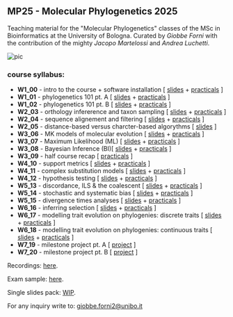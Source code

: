 ## MP25 - Molecular Phylogenetics 2025


Teaching material for the "Molecular Phylogenetics" classes of the MSc in Bioinformatics at the University of Bologna. Curated by *Giobbe Forni* with the contribution of the mighty *Jacopo Martelossi* and *Andrea Luchetti*.


![pic](https://github.com/for-giobbe/MP25/blob/main/cover.001.jpeg)


### course syllabus:


- **W1_00** -  intro to the course + software installation [ [slides](https://github.com/for-giobbe/MP25/blob/main/slides/00.pdf) + [practicals](https://github.com/for-giobbe/MP25/blob/main/practicals/00.md) ]
- **W1_01** - phylogenetics 101 pt. A [ [slides](https://github.com/for-giobbe/MP25/blob/main/slides/01.pdf) + [practicals](https://github.com/for-giobbe/MP25/blob/main/practicals/01.md) ]
- **W1_02** - phylogenetics 101 pt. B [ [slides](https://github.com/for-giobbe/MP25/blob/main/slides/02.pdf) + [practicals](https://github.com/for-giobbe/MP25/blob/main/practicals/02.md) ]
- **W2_03** - orthology infererence and taxon sampling [ [slides](https://github.com/for-giobbe/MP25/blob/main/slides/03.pdf) + [practicals](https://github.com/for-giobbe/MP25/blob/main/practicals/03.md) ]
- **W2_04** - sequence alignement and filtering [ [slides](https://github.com/for-giobbe/MP25/blob/main/slides/04.pdf) + [practicals](https://github.com/for-giobbe/MP25/blob/main/practicals/04.md) ]
- **W2_05** - distance-based versus charcter-based algorythms [ [slides](https://github.com/for-giobbe/MP25/blob/main/slides/05.pdf) ]
- **W3_06** - MK models of molecular evolution [ [slides](https://github.com/for-giobbe/MP25/blob/main/slides/06.pdf) + [practicals](https://github.com/for-giobbe/MP25/blob/main/practicals/06.md) ]
- **W3_07** - Maximum Likelihood (ML) [ [slides](https://github.com/for-giobbe/MP25/blob/main/slides/07.pdf) + [practicals](https://github.com/for-giobbe/MP25/blob/main/practicals/07.md) ]
- **W3_08** - Bayesian Inference (BI)[ [slides](https://github.com/for-giobbe/MP25/blob/main/slides/08.pdf) + [practicals](https://github.com/for-giobbe/MP25/blob/main/practicals/08.md) ]
- **W3_09** - half course recap [ [practicals](https://github.com/for-giobbe/MP25/blob/main/practicals/09.md) ]
- **W4_10** - support metrics [ [slides](https://github.com/for-giobbe/MP25/blob/main/slides/10.pdf) + [practicals](https://github.com/for-giobbe/MP25/blob/main/practicals/10.md) ]
- **W4_11** - complex substitution models [ [slides](https://github.com/for-giobbe/MP25/blob/main/slides/11.pdf) + [practicals](https://github.com/for-giobbe/MP25/blob/main/practicals/11.md) ]
- **W4_12** - hypothesis testing [ [slides](https://github.com/for-giobbe/MP25/blob/main/slides/12.pdf) + [practicals](https://github.com/for-giobbe/MP25/blob/main/practicals/12.md) ]
- **W5_13** - discordance, ILS & the coalescent [ [slides](https://github.com/for-giobbe/MP25/blob/main/slides/13.pdf) + [practicals](https://github.com/for-giobbe/MP25/blob/main/practicals/13.md) ]
- **W5_14** - stochastic and systematic bias [ [slides](https://github.com/for-giobbe/MP25/blob/main/slides/14.pdf) + [practicals](https://github.com/for-giobbe/MP25/blob/main/practicals/14.md) ]
- **W5_15** - divergence times analyses [ [slides](https://github.com/for-giobbe/MP25/blob/main/slides/15.pdf) + [practicals](https://github.com/for-giobbe/MP25/blob/main/practicals/15.md) ]
- **W6_16** - inferring selection [ [slides](https://github.com/for-giobbe/MP25/blob/main/slides/16.pdf) + [practicals](https://github.com/for-giobbe/MP25/blob/main/practicals/16.md) ]
- **W6_17** - modelling trait evolution on phylogenies: discrete traits [ [slides](https://github.com/for-giobbe/MP25/blob/main/slides/17.pdf) + [practicals](https://github.com/for-giobbe/MP25/blob/main/practicals/17.md) ]
- **W6_18** - modelling trait evolution on phylogenies: continuous traits [ [slides](https://github.com/for-giobbe/MP25/blob/main/slides/18.pdf) + [practicals](https://github.com/for-giobbe/MP25/blob/main/practicals/18.md) ]
- **W7_19** - milestone project pt. A [ [project](https://github.com/for-giobbe/MP25/blob/main/practicals/project.md) ]
- **W7_20** - milestone project pt. B [ [project](https://github.com/for-giobbe/MP25/blob/main/practicals/project.md) ]

Recordings: [here](https://drive.google.com/drive/folders/1btQMWVTlyd2DKsGb4LDxM0O_fD2l3VKt?usp=sharing).

Exam sample: [here](https://github.com/for-giobbe/MP25/blob/main/exam_sample.md).

Single slides pack: [WIP]().

For any inquiry write to: giobbe.forni2@unibo.it